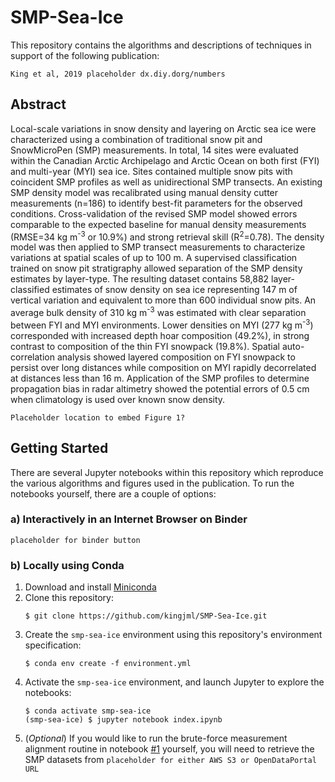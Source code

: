 # SMP-Sea-Ice


This repository contains the algorithms and descriptions of techniques in support of the following publication:

```
King et al, 2019 placeholder dx.diy.dorg/numbers
```

## Abstract
Local-scale variations in snow density and layering on Arctic sea ice were characterized using a combination of traditional snow pit and SnowMicroPen (SMP) measurements. In total, 14 sites were evaluated within the Canadian Arctic Archipelago and Arctic Ocean on both first (FYI) and multi-year (MYI) sea ice. Sites contained multiple snow pits with coincident SMP profiles as well as unidirectional SMP transects. An existing SMP density model was recalibrated using manual density cutter measurements (n=186) to identify best-fit parameters for the observed conditions. Cross-validation of the revised SMP model showed errors comparable to the expected baseline for manual density measurements (RMSE=34 kg m<sup>-3</sup> or 10.9%) and strong retrieval skill (R<sup>2</sup>=0.78). The density model was then applied to SMP transect measurements to characterize variations at spatial scales of up to 100 m. A supervised classification trained on snow pit stratigraphy allowed separation of the SMP density estimates by layer-type. The resulting dataset contains 58,882 layer-classified estimates of snow density on sea ice representing 147 m of vertical variation and equivalent to more than 600 individual snow pits. An average bulk density of 310 kg m<sup>-3</sup> was estimated with clear separation between FYI and MYI environments. Lower densities on MYI (277 kg m<sup>-3</sup>) corresponded with increased depth hoar composition (49.2%), in strong contrast to composition of the thin FYI snowpack (19.8%). Spatial auto-correlation analysis showed layered composition on FYI snowpack to persist over long distances while composition on MYI rapidly decorrelated at distances less than 16 m. Application of the SMP profiles to determine propagation bias in radar altimetry showed the potential errors of 0.5 cm when climatology is used over known snow density.

```
Placeholder location to embed Figure 1?
```

## Getting Started
There are several Jupyter notebooks within this repository which reproduce the various algorithms and figures used in the publication. To run the notebooks yourself, there are a couple of options:
### a) Interactively in an Internet Browser on Binder
```
placeholder for binder button
```

### b) Locally using Conda
1) Download and install [Miniconda](https://docs.conda.io/en/latest/miniconda.html)
2) Clone this repository:
    ```
    $ git clone https://github.com/kingjml/SMP-Sea-Ice.git
    ```
3) Create the `smp-sea-ice` environment using this repository's environment specification:
    ```
    $ conda env create -f environment.yml
    ```
4) Activate the `smp-sea-ice` environment, and launch Jupyter to explore the notebooks:
    ```
    $ conda activate smp-sea-ice
    (smp-sea-ice) $ jupyter notebook index.ipynb
    ```
5) (*Optional*) If you would like to run the brute-force measurement alignment routine in notebook [#1](./Part_1_Validation.ipynb) yourself, you will need to retrieve the SMP datasets from `placeholder for either AWS S3 or OpenDataPortal URL`
